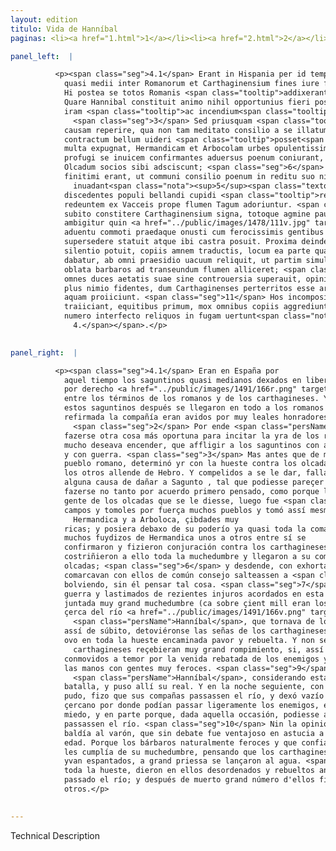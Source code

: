 ```yaml
---
layout: edition
titulo: Vida de Hanníbal
paginas: <li><a href="1.html">1</a></li><li><a href="2.html">2</a></li><li><a href="3.html">3</a></li><li><a href="4.html">4</a></li><li><a href="5.html">5</a></li><li><a href="6.html">6</a></li><li><a href="7.html">7</a></li><li><a href="8.html">8</a></li><li><a href="9.html">9</a></li><li><a href="10.html">10</a></li><li><a href="11.html">11</a></li><li><a href="12.html">12</a></li><li><a href="13.html">13</a></li><li><a href="14.html">14</a></li><li><a href="15.html">15</a></li><li><a href="16.html">16</a></li><li><a href="17.html">17</a></li><li><a href="18.html">18</a></li><li><a href="19.html">19</a></li><li><a href="20.html">20</a></li><li><a href="21.html">21</a></li><li><a href="22.html">22</a></li><li><a href="23.html">23</a></li><li><a href="24.html">24</a></li><li><a href="25.html">25</a></li><li><a href="26.html">26</a></li><li><a href="27.html">27</a></li><li><a href="28.html">28</a></li><li><a href="29.html">29</a></li><li><a href="30.html">30</a></li><li><a href="31.html">31</a></li><li><a href="32.html">32</a></li><li><a href="33.html">33</a></li><li><a href="34.html">34</a></li><li><a href="35.html">35</a></li><li><a href="36.html">36</a></li><li><a href="37.html">37</a></li><li><a href="38.html">38</a></li><li><a href="39.html">39</a></li><li><a href="40.html">40</a></li><li><a href="41.html">41</a></li><li><a href="42.html">42</a></li><li><a href="43.html">43</a></li><li><a href="44.html">44</a></li><li><a href="45.html">45</a></li><li><a href="46.html">46</a></li><li><a href="47.html">47</a></li><li><a href="48.html">48</a></li><li><a href="49.html">49</a></li><li><a href="50.html">50</a></li><li><a href="51.html">51</a></li><li><a href="52.html">52</a></li><li><a href="53.html">53</a></li><li><a href="54.html">54</a></li><li><a href="55.html">55</a></li><li><a href="56.html">56</a></li><li><a href="57.html">57</a></li><li><a href="58.html">58</a></li><li><a href="59.html">59</a></li><li><a href="60.html">60</a></li><li><a href="61.html">61</a></li><li><a href="62.html">62</a></li><li><a href="63.html">63</a></li><li><a href="64.html">64</a></li><li><a href="65.html">65</a></li><li><a href="66.html">66</a></li><li><a href="67.html">67</a></li><li><a href="68.html">68</a></li><li><a href="69.html">69</a></li><li><a href="70.html">70</a></li><li><a href="71.html">71</a></li><li><a href="72.html">72</a></li><li><a href="73.html">73</a></li><li><a href="74.html">74</a></li><li><a href="75.html">75</a></li><li><a href="76.html">76</a></li><li><a href="77.html">77</a></li><li><a href="78.html">78</a></li><li><a href="79.html">79</a></li><li><a href="80.html">80</a></li><li><a href="81.html">81</a></li><li><a href="82.html">82</a></li><li><a href="83.html">83</a></li><li><a href="84.html">84</a></li><li><a href="85.html">85</a></li><li><a href="86.html">86</a></li><li><a href="87.html">87</a></li><li><a href="88.html">88</a></li><li><a href="89.html">89</a></li><li><a href="90.html">90</a></li><li><a href="91.html">91</a></li><li><a href="92.html">92</a></li><li><a href="93.html">93</a></li><li><a href="94.html">94</a></li><li><a href="95.html">95</a></li><li><a href="96.html">96</a></li>

panel_left:  |

          <p><span class="seg">4.1</span> Erant in Hispania per id tempus Saguntini
            quasi medii inter Romanorum et Carthaginensium fines iure foederis in libertate relicti.
            Hi postea se totos Romanis <span class="tooltip">addixerant<span class="tooltiptext">addixerunt <span class="siglas">G P s</span> </span></span>, initaque societate Romani imperii fidissimi cultores habebantur. <span class="seg">2</span>
            Quare Hannibal constituit animo nihil opportunius fieri posse ad eliciendam Romanorum
            iram <span class="tooltip">ac incendium<span class="tooltiptext"><span class="om"><i>om. </i>ac incendium</span> <span class="siglas">M</span> </span></span> quod sibi optatissimum erat concitandum quam Saguntinos armis belloque lacessere.
              <span class="seg">3</span> Sed priusquam <span class="tooltip">socios<span class="tooltiptext">socius <span class="siglas">G r s</span> </span></span> populi Romani aperte adoriretur, statuit in olcadas aliosque <span class="tooltip">trans Hiberum<span class="tooltiptext">transhiberim <span class="siglas">U</span> trans Iberum <span class="siglas">E</span> </span></span> populos exercitum ducere ac iis ad deditionem compulsis aliquam Sagunto nocendi
            causam reperire, qua non tam meditato consilio a se illatum, quam a Saguntinis
            contractum bellum uideri <span class="tooltip">posset<span class="tooltiptext">possit <span class="siglas">G s</span> </span></span>. <span class="seg">4</span> Primum igitur Olcadum <span class="tooltip">gente<span class="tooltiptext">agente <span class="siglas">U</span> </span></span> ad deditionem compulsa, Vacceos deinde aggreditur, agros depopulatur, oppida per
            multa expugnat, Hermandicam et Arbocolam urbes opulentissimas capit ac iam <span class="tooltip">prope omnem<span class="tooltiptext">omnem prope <span class="siglas">F W</span> </span></span> regionem in potestatem redegerat, <span class="seg">5</span> cum plaerique ab Hermandica
            profugi se inuicem confirmantes aduersus poenum coniurant, multitudinem cogunt, exules
            Olcadum socios sibi adsciscunt; <span class="seg">6</span> deinde persuadent Carpentanis, qui sibi
            finitimi erant, ut communi consilio poenum in reditu suo nihil tale expectantem
              inuadant<span class="nota"><sup>5</sup><span class="texto_nota">Livio XXI, 5.</span></span>. <span class="seg">7</span> Facile in hanc sententiam
            discedentes populi bellandi cupidi <span class="tooltip">recentibusque<span class="tooltiptext">discedentibusque <span class="siglas">A</span> recentibus <span class="siglas">M</span> </span></span> iniuriis lacessiti arma <span class="tooltip">capiunt<span class="tooltiptext">cupiunt <span class="siglas">U</span> </span></span>, ac ingenti multitudine coacta (Erant enim supra centum milia) Hannibalem
            redeuntem ex Vacceis prope flumen Tagum adoriuntur. <span class="seg">8</span> Ad quorum conspectum
            subito constitere Carthaginensium signa, totoque agmine pauor et trepidatio fuit. Nec
            ambigitur quin <a href="../public/images/1478/111v.jpg" target="new"><img class="facs" src="../public/images/1491/1491.jpg"/></a>poeni eo die insignem cladem accepturi essent, si repentino hostium
            aduentu commoti praedaque onusti cum ferocissimis gentibus <span class="tooltip">conseruissent manus<span class="tooltiptext">manus conseruissent <span class="siglas">F W</span> </span></span>. <span class="seg">9</span> Sed prouidus imperator Hannibal haec animaduertens praelio
            supersedere statuit atque ibi castra posuit. Proxima deinde nocte, quanto maxime
            silentio potuit, copiis amnem traductis, locum ea parte qua transitus hosti facillimus
            dabatur, ab omni praesidio uacuum reliquit, ut partim simulato metu, partim occasione
            oblata barbaros ad transeundum flumen alliceret; <span class="seg">10</span> nec uirum, qui astutia
            omnes duces aetatis suae sine controuersia superauit, opinio in <span class="tooltip">decipiendo<span class="tooltiptext">diripiendo <span class="siglas">U</span> </span></span> hoste consiliumque fefellit. Barbari enim natura feroces multitudine quoque sua
            plus nimio fidentes, dum Carthaginenses perterritos esse arbitrantur, magno impetu se in
            aquam proiiciunt. <span class="seg">11</span> Hos incompositos implicatosque prius quam omnino flumen
            traiiciant, equitibus primum, mox omnibus copiis aggrediuntur poeni magnoque eorum
            numero interfecto reliquos in fugam uertunt<span class="nota"><sup>6</sup><span class="texto_nota">Livio XXI, 5, 6-17; Polibio III,
              4.</span></span>.</p>
        

panel_right:  |

          <p><span class="seg">4.1</span> Eran en España por
            aquel tiempo los saguntinos quasi medianos dexados en libertad
            por derecho <a href="../public/images/1491/166r.png" target="new"><img class="facs" src="../public/images/1491/1491.jpg"/></a>[166r,b] de la pleytesía
            entre los términos de los romanos y de los carthagineses. Y
            estos saguntinos después se llegaron en todo a los romanos y
            refirmada la compañía eran avidos por muy leales honradores del imperio romano.
              <span class="seg">2</span> Por ende <span class="persName">Hanníbal</span> propuso en su ánimo que no podría
            fazerse otra cosa más oportuna para incitar la yra de los romanos y el fuego que él
            mucho deseava encender, que affligir a los saguntinos con armas
            y con guerra. <span class="seg">3</span> Mas antes que de manifiesto fuesse contra los compañeros del
            pueblo romano, determinó yr con la hueste contra los olcadas y
            los otros allende de Hebro. Y compelidos a se le dar, fallaría
            alguna causa de dañar a Sagunto , tal que podiesse pareçer
            fazerse no tanto por acuerdo primero pensado, como porque los saguntinos travassen la guerra. <span class="seg">4</span> Assí que, ya primero compelida la
            gente de los olcadas que se le diesse, luego fue <span class="tooltip">contra<span class="tooltiptext">conra  </span></span> los vasceos y taloles los
            campos y tomoles por fuerça muchos pueblos y tomó assí mesmo a
              Hermandica y a Arboloca, çibdades muy
            ricas; y posiera debaxo de su poderío ya quasi toda la comarca, <span class="seg">5</span> quando
            muchos fuydizos de Hermandica unos a otros entre sí se
            confirmaron y fizieron conjuración contra los carthagineses, y
            costriñieron a ello toda la muchedumbre y llegaron a su compañía los desterrados de los
            olcadas; <span class="seg">6</span> y desdende, con exhortaciones fizieron que los carpentanos que
            comarcavan con ellos de común consejo salteassen a <span class="persName">Hanníbal</span>, en
            bolviendo, sin él pensar tal cosa. <span class="seg">7</span> De ligero los pueblos, cobdiciosos de
            guerra y lastimados de rezientes injuros acordados en esta sentencia, tomaron armas y,
            juntada muy grand muchedumbre (ca sobre çient mill eran los que se juntaron), salieron
            çerca del río <a href="../public/images/1491/166v.png" target="new"><img class="facs" src="../public/images/1491/1491.jpg"/></a>[166v,a] Tago contra
              <span class="persName">Hanníbal</span>, que tornava de los vasceos; <span class="seg">8</span> y en viéndolos
            assí de súbito, detoviéronse las señas de los carthagineses y
            ovo en toda la hueste encaminada pavor y rebuelta. Y non se dubda que aquel día los
              carthagineses reçebieran muy grand rompimiento, si, assí
            conmovidos a temor por la venida rebatada de los enemigos y cargados de robo, venieran a
            las manos con gentes muy feroces. <span class="seg">9</span> Pero el próvido capitán
              <span class="persName">Hanníbal</span>, considerando estas cosas, acordó sobreseer en la
            batalla, y puso allí su real. Y en la noche seguiente, con el mayor silencio que él
            pudo, fizo que sus compañas passassen el río, y dexó vazío de toda defensa el logar
            çercano por donde podían passar ligeramente los enemigos, en parte fingiendo que avía
            miedo, y en parte porque, dada aquella occasión, podiesse atraer a los bárbaros que
            passassen el río. <span class="seg">10</span> Nin la opinión y acuerdo para engañar al enemigo salió
            baldía al varón, que sin debate fue ventajoso en astucia a todos los capitanes de su
            edad. Porque los bárbaros naturalmente feroces y que confiavan mucho allende de lo que
            les cumplía de su muchedumbre, pensando que los carthagineses
            yvan espantados, a grand priessa se lançaron al agua. <span class="seg">11</span> Y los carthagineses, primero con la gente de cavallo suya y luego con
            toda la hueste, dieron en ellos desordenados y rebueltos antes que del todo oviessen
            passado el río; y después de muerto grand número d'ellos fizieron fuyr a todos los
            otros.</p>
        

---
```


Technical Description 